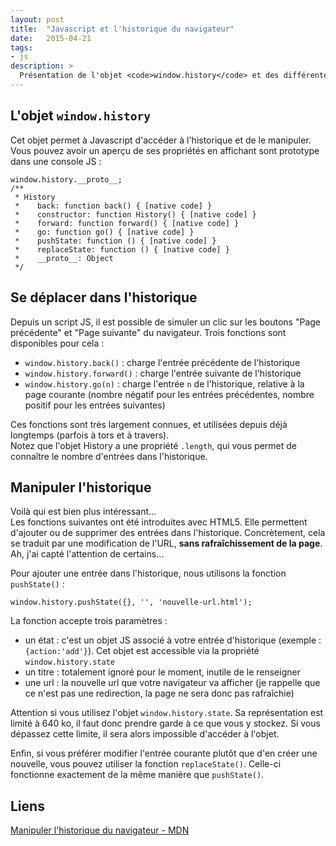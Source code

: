 ```yaml
---
layout: post
title:  "Javascript et l'historique du navigateur"
date:   2015-04-21
tags: 
- js
description: >
  Présentation de l'objet <code>window.history</code> et des différentes méthodes de manipulation de l'historique du navigateur en JavaScript.
---
```


## L'objet `window.history`

Cet objet permet à Javascript d'accéder à l'historique et de le manipuler. Vous pouvez avoir un aperçu de ses propriétés en affichant sont prototype dans une console JS :

    window.history.__proto__;
    /**
     * History 
     *    back: function back() { [native code] }
     *    constructor: function History() { [native code] }
     *    forward: function forward() { [native code] }
     *    go: function go() { [native code] }
     *    pushState: function () { [native code] }
     *    replaceState: function () { [native code] }
     *    __proto__: Object
     */

## Se déplacer dans l'historique

Depuis un script JS, il est possible de simuler un clic sur les boutons "Page précédente" et "Page suivante" du navigateur. Trois fonctions sont disponibles pour cela :

- `window.history.back()` : charge l'entrée précédente de l'historique
- `window.history.forward()` : charge l'entrée suivante de l'historique
- `window.history.go(n)` : charge l'entrée `n` de l'historique, relative à la page courante (nombre négatif pour les entrées précédentes, nombre positif pour les entrées suivantes)

Ces fonctions sont très largement connues, et utilisées depuis déjà longtemps (parfois à tors et à travers).  
Notez que l'objet History a une propriété `.length`, qui vous permet de connaître le nombre d'entrées dans l'historique.

## Manipuler l'historique

Voilà qui est bien plus intéressant...  
Les fonctions suivantes ont été introduites avec HTML5. Elle permettent d'ajouter ou de supprimer des entrées dans l'historique. Concrètement, cela se traduit par une modification de l'URL, **sans rafraîchissement de la page**. Ah, j'ai capté l'attention de certains...

Pour ajouter une entrée dans l'historique, nous utilisons la fonction `pushState()` :

    window.history.pushState({}, '', 'nouvelle-url.html');

La fonction accepte trois paramètres :

- un état : c'est un objet JS associé à votre entrée d'historique (exemple : `{action:'add'}`). Cet objet est accessible via la propriété `window.history.state`
- un titre : totalement ignoré pour le moment, inutile de le renseigner
- une url : la nouvelle url que votre navigateur va afficher (je rappelle que ce n'est pas une redirection, la page ne sera donc pas rafraîchie)

Attention si vous utilisez l'objet `window.history.state`. Sa représentation est limité à 640 ko, il faut donc prendre garde à ce que vous y stockez. Si vous dépassez cette limite, il sera alors impossible d'accéder à l'objet.

Enfin, si vous préférer modifier l'entrée courante plutôt que d'en créer une nouvelle, vous pouvez utiliser la fonction `replaceState()`. Celle-ci fonctionne exactement de la même manière que `pushState()`.


## Liens
[Manipuler l'historique du navigateur - MDN](https://developer.mozilla.org/fr/docs/Web/Guide/DOM/Manipuler_historique_du_navigateur)   
